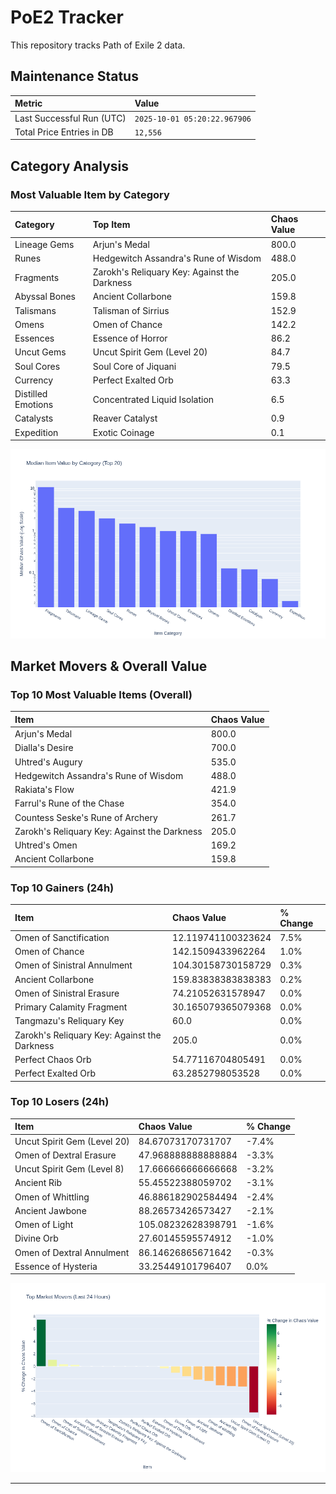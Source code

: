 # PoE2 Tracker

This repository tracks Path of Exile 2 data.

## Maintenance Status

<!-- START_MAINTENANCE -->
| Metric | Value |
|:---|:---|
| Last Successful Run (UTC) | `2025-10-01 05:20:22.967906` |
| Total Price Entries in DB | `12,556` |

<!-- END_MAINTENANCE -->

## Category Analysis

<!-- START_CATEGORY_ANALYSIS -->
### Most Valuable Item by Category
| Category | Top Item | Chaos Value |
| :--- | :--- | :--- |
| Lineage Gems | Arjun's Medal | 800.0 |
| Runes | Hedgewitch Assandra's Rune of Wisdom | 488.0 |
| Fragments | Zarokh's Reliquary Key: Against the Darkness | 205.0 |
| Abyssal Bones | Ancient Collarbone | 159.8 |
| Talismans | Talisman of Sirrius | 152.9 |
| Omens | Omen of Chance | 142.2 |
| Essences | Essence of Horror | 86.2 |
| Uncut Gems | Uncut Spirit Gem (Level 20) | 84.7 |
| Soul Cores | Soul Core of Jiquani | 79.5 |
| Currency | Perfect Exalted Orb | 63.3 |
| Distilled Emotions | Concentrated Liquid Isolation | 6.5 |
| Catalysts | Reaver Catalyst | 0.9 |
| Expedition | Exotic Coinage | 0.1 |


![Category Analysis Chart](charts/category_analysis.png)
<!-- END_CATEGORY_ANALYSIS -->

## Market Movers & Overall Value

<!-- START_ANALYSIS -->
### Top 10 Most Valuable Items (Overall)
| Item | Chaos Value |
| :--- | :--- |
| Arjun's Medal | 800.0 |
| Dialla's Desire | 700.0 |
| Uhtred's Augury | 535.0 |
| Hedgewitch Assandra's Rune of Wisdom | 488.0 |
| Rakiata's Flow | 421.9 |
| Farrul's Rune of the Chase | 354.0 |
| Countess Seske's Rune of Archery | 261.7 |
| Zarokh's Reliquary Key: Against the Darkness | 205.0 |
| Uhtred's Omen | 169.2 |
| Ancient Collarbone | 159.8 |

### Top 10 Gainers (24h)
| Item | Chaos Value | % Change |
| :--- | :--- | :--- |
| Omen of Sanctification | 12.119741100323624 | 7.5% |
| Omen of Chance | 142.1509433962264 | 1.0% |
| Omen of Sinistral Annulment | 104.30158730158729 | 0.3% |
| Ancient Collarbone | 159.83838383838383 | 0.2% |
| Omen of Sinistral Erasure | 74.21052631578947 | 0.0% |
| Primary Calamity Fragment | 30.165079365079368 | 0.0% |
| Tangmazu's Reliquary Key | 60.0 | 0.0% |
| Zarokh's Reliquary Key: Against the Darkness | 205.0 | 0.0% |
| Perfect Chaos Orb | 54.77116704805491 | 0.0% |
| Perfect Exalted Orb | 63.2852798053528 | 0.0% |

### Top 10 Losers (24h)
| Item | Chaos Value | % Change |
| :--- | :--- | :--- |
| Uncut Spirit Gem (Level 20) | 84.67073170731707 | -7.4% |
| Omen of Dextral Erasure | 47.968888888888884 | -3.3% |
| Uncut Spirit Gem (Level 8) | 17.666666666666668 | -3.2% |
| Ancient Rib | 55.45522388059702 | -3.1% |
| Omen of Whittling | 46.886182902584494 | -2.4% |
| Ancient Jawbone | 88.26573426573427 | -2.1% |
| Omen of Light | 105.08232628398791 | -1.6% |
| Divine Orb | 27.60145595574912 | -1.0% |
| Omen of Dextral Annulment | 86.14626865671642 | -0.3% |
| Essence of Hysteria | 33.25449101796407 | 0.0% |


![Market Movers Chart](charts/market_movers.png)
<!-- END_ANALYSIS -->

---
